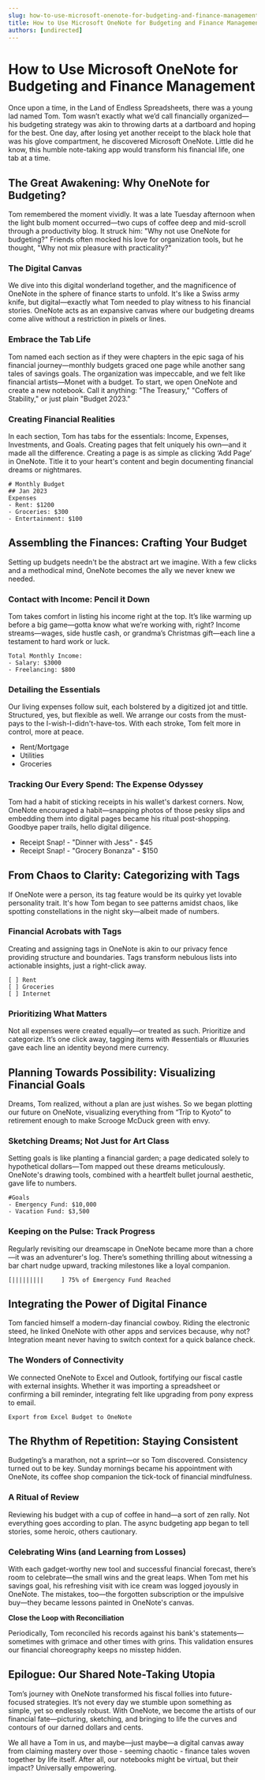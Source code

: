 ```yaml
---
slug: how-to-use-microsoft-onenote-for-budgeting-and-finance-management
title: How to Use Microsoft OneNote for Budgeting and Finance Management
authors: [undirected]
---
```



# How to Use Microsoft OneNote for Budgeting and Finance Management

Once upon a time, in the Land of Endless Spreadsheets, there was a young lad named Tom. Tom wasn’t exactly what we’d call financially organized—his budgeting strategy was akin to throwing darts at a dartboard and hoping for the best. One day, after losing yet another receipt to the black hole that was his glove compartment, he discovered Microsoft OneNote. Little did he know, this humble note-taking app would transform his financial life, one tab at a time. 

## The Great Awakening: Why OneNote for Budgeting?

Tom remembered the moment vividly. It was a late Tuesday afternoon when the light bulb moment occurred—two cups of coffee deep and mid-scroll through a productivity blog. It struck him: "Why not use OneNote for budgeting?" Friends often mocked his love for organization tools, but he thought, "Why not mix pleasure with practicality?"

### The Digital Canvas

We dive into this digital wonderland together, and the magnificence of OneNote in the sphere of finance starts to unfold. It's like a Swiss army knife, but digital—exactly what Tom needed to play witness to his financial stories. OneNote acts as an expansive canvas where our budgeting dreams come alive without a restriction in pixels or lines.

### Embrace the Tab Life

Tom named each section as if they were chapters in the epic saga of his financial journey—monthly budgets graced one page while another sang tales of savings goals. The organization was impeccable, and we felt like financial artists—Monet with a budget. To start, we open OneNote and create a new notebook. Call it anything: "The Treasury," "Coffers of Stability," or just plain "Budget 2023."

### Creating Financial Realities

In each section, Tom has tabs for the essentials: Income, Expenses, Investments, and Goals. Creating pages that felt uniquely his own—and it made all the difference. Creating a page is as simple as clicking ‘Add Page’ in OneNote. Title it to your heart's content and begin documenting financial dreams or nightmares.

```onetab
# Monthly Budget
## Jan 2023
Expenses
- Rent: $1200
- Groceries: $300
- Entertainment: $100
```

## Assembling the Finances: Crafting Your Budget

Setting up budgets needn't be the abstract art we imagine. With a few clicks and a methodical mind, OneNote becomes the ally we never knew we needed.

### Contact with Income: Pencil it Down

Tom takes comfort in listing his income right at the top. It’s like warming up before a big game—gotta know what we’re working with, right? Income streams—wages, side hustle cash, or grandma’s Christmas gift—each line a testament to hard work or luck.

```
Total Monthly Income: 
- Salary: $3000
- Freelancing: $800
```

### Detailing the Essentials

Our living expenses follow suit, each bolstered by a digitized jot and tittle. Structured, yes, but flexible as well. We arrange our costs from the must-pays to the I-wish-I-didn't-have-tos. With each stroke, Tom felt more in control, more at peace.

- Rent/Mortgage
- Utilities
- Groceries

### Tracking Our Every Spend: The Expense Odyssey

Tom had a habit of sticking receipts in his wallet's darkest corners. Now, OneNote encouraged a habit—snapping photos of those pesky slips and embedding them into digital pages became his ritual post-shopping. Goodbye paper trails, hello digital diligence.

- Receipt Snap! - "Dinner with Jess" - $45
- Receipt Snap! - "Grocery Bonanza" - $150

## From Chaos to Clarity: Categorizing with Tags

If OneNote were a person, its tag feature would be its quirky yet lovable personality trait. It's how Tom began to see patterns amidst chaos, like spotting constellations in the night sky—albeit made of numbers.

### Financial Acrobats with Tags

Creating and assigning tags in OneNote is akin to our privacy fence providing structure and boundaries. Tags transform nebulous lists into actionable insights, just a right-click away.

```onetag
[ ] Rent
[ ] Groceries
[ ] Internet
```

### Prioritizing What Matters

Not all expenses were created equally—or treated as such. Prioritize and categorize. It’s one click away, tagging items with #essentials or #luxuries gave each line an identity beyond mere currency.

## Planning Towards Possibility: Visualizing Financial Goals

Dreams, Tom realized, without a plan are just wishes. So we began plotting our future on OneNote, visualizing everything from “Trip to Kyoto” to retirement enough to make Scrooge McDuck green with envy.

### Sketching Dreams; Not Just for Art Class

Setting goals is like planting a financial garden; a page dedicated solely to hypothetical dollars—Tom mapped out these dreams meticulously. OneNote's drawing tools, combined with a heartfelt bullet journal aesthetic, gave life to numbers.

```
#Goals
- Emergency Fund: $10,000
- Vacation Fund: $3,500
```

### Keeping on the Pulse: Track Progress

Regularly revisiting our dreamscape in OneNote became more than a chore—it was an adventurer's log. There’s something thrilling about witnessing a bar chart nudge upward, tracking milestones like a loyal companion.

```onechart
[|||||||||     ] 75% of Emergency Fund Reached
```

## Integrating the Power of Digital Finance

Tom fancied himself a modern-day financial cowboy. Riding the electronic steed, he linked OneNote with other apps and services because, why not? Integration meant never having to switch context for a quick balance check.

### The Wonders of Connectivity

We connected OneNote to Excel and Outlook, fortifying our fiscal castle with external insights. Whether it was importing a spreadsheet or confirming a bill reminder, integrating felt like upgrading from pony express to email.

```integration
Export from Excel Budget to OneNote
```

## The Rhythm of Repetition: Staying Consistent

Budgeting’s a marathon, not a sprint—or so Tom discovered. Consistency turned out to be key. Sunday mornings became his appointment with OneNote, its coffee shop companion the tick-tock of financial mindfulness.

### A Ritual of Review

Reviewing his budget with a cup of coffee in hand—a sort of zen rally. Not everything goes according to plan. The async budgeting app began to tell stories, some heroic, others cautionary.

### Celebrating Wins (and Learning from Losses)

With each gadget-worthy new tool and successful financial forecast, there’s room to celebrate—the small wins and the great leaps. When Tom met his savings goal, his refreshing visit with ice cream was logged joyously in OneNote. The mistakes, too—the forgotten subscription or the impulsive buy—they became lessons painted in OneNote's canvas.

**Close the Loop with Reconciliation**

Periodically, Tom reconciled his records against his bank's statements—sometimes with grimace and other times with grins. This validation ensures our financial choreography keeps no misstep hidden.

## Epilogue: Our Shared Note-Taking Utopia

Tom’s journey with OneNote transformed his fiscal follies into future-focused strategies. It’s not every day we stumble upon something as simple, yet so endlessly robust. With OneNote, we become the artists of our financial fate—picturing, sketching, and bringing to life the curves and contours of our darned dollars and cents.

We all have a Tom in us, and maybe—just maybe—a digital canvas away from claiming mastery over those - seeming chaotic - finance tales woven together by life itself. After all, our notebooks might be virtual, but their impact? Universally empowering.